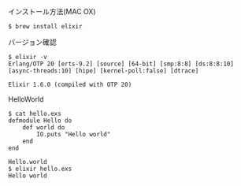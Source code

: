 インストール方法(MAC OX)

```
$ brew install elixir
```

バージョン確認

```
$ elixir -v
Erlang/OTP 20 [erts-9.2] [source] [64-bit] [smp:8:8] [ds:8:8:10] [async-threads:10] [hipe] [kernel-poll:false] [dtrace]

Elixir 1.6.0 (compiled with OTP 20)
```

HelloWorld

```
$ cat hello.exs 
defmodule Hello do
    def world do
        IO.puts "Hello world"
    end
end

Hello.world
$ elixir hello.exs 
Hello world
```
